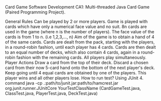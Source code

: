 Card Game
Software Development CA1: Multi-threaded Java Card Game (Paired Programming Project).

General Rules
Can be played by 2 or more players.
Game is played with cards which have only a numerical face value and no suit.
8n cards are used in the game (where n is the number of players).
The face value of the cards is from 1 to n. (i.e 1,2,3,..., n)
Aim of the game is to obtain a hand of 4 of the same cards.
Cards are dealt from the pack, starting with the players, in a round-robin fashion, until each player has 4 cards.
Cards are then dealt to an equal number of decks, which also contain 4 cards, again in a round-robin fashion with the remaining cards.
All players play simultaneously.
Player Actions
Draw a card from the top of their deck.
Discard a chosen card from their now 5-card hand onto the bottom of the next player's deck.
Keep going until 4 equal cards are obtained by one of the players. This player wins and all other players lose.
How to run test?
Using JUnit 4. command java -cp .:path/to/junit.jar:path/to/hamcrest.jar org.junit.runner.JUnitCore YourTestClassName (CardGameTest.java, ClassTest.java, PlayerTest.java, DeckTest.java)
